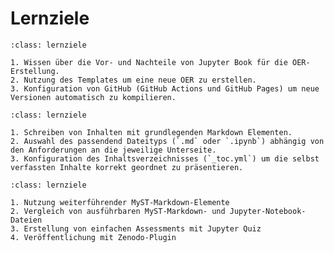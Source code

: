 # Lernziele

```{admonition} [Jupyter Book](/basics/introduction.md)
:class: lernziele

1. Wissen über die Vor- und Nachteile von Jupyter Book für die OER-Erstellung.
2. Nutzung des Templates um eine neue OER zu erstellen.
3. Konfiguration von GitHub (GitHub Actions und GitHub Pages) um neue Versionen automatisch zu kompilieren.
```

```{admonition} [Inhalte erstellen](/content/introduction.md)
:class: lernziele

1. Schreiben von Inhalten mit grundlegenden Markdown Elementen.
2. Auswahl des passendend Dateityps (`.md` oder `.ipynb`) abhängig von den Anforderungen an die jeweilige Unterseite.
3. Konfiguration des Inhaltsverzeichnisses (`_toc.yml`) um die selbst verfassten Inhalte korrekt geordnet zu präsentieren.
```

```{admonition} [Bonus: weiterführende Themen](/bonus/introduction.md)
:class: lernziele

1. Nutzung weiterführender MyST-Markdown-Elemente
2. Vergleich von ausführbaren MyST-Markdown- und Jupyter-Notebook-Dateien
3. Erstellung von einfachen Assessments mit Jupyter Quiz
4. Veröffentlichung mit Zenodo-Plugin
```

